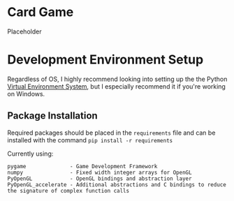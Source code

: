 # Card Game

Placeholder

# Development Environment Setup

Regardless of OS, I highly recommend looking into setting up the the Python [Virtual Environment System](https://packaging.python.org/en/latest/guides/installing-using-pip-and-virtual-environments/), 
but I especially recommend it if you're working on Windows.

## Package Installation

Required packages should be placed in the `requirements` file and can be installed with the command `pip install -r requirements`

Currently using:
```
pygame              - Game Development Framework
numpy               - Fixed width integer arrays for OpenGL
PyOpenGL            - OpenGL bindings and abstraction layer
PyOpenGL_accelerate - Additional abstractions and C bindings to reduce the signature of complex function calls
```